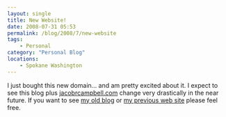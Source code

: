 ```yaml
---
layout: single
title: New Website!
date: 2008-07-31 05:53
permalink: /blog/2008/7/new-website
tags:
    - Personal
category: "Personal Blog"
locations:
    - Spokane Washington
---
```


I just bought this new domain… and am pretty excited about it. I expect to see this blog plus [jacobrcampbell.com][1] change very drastically in the near future. If you want to see [my old blog][2] or [my previous web site][3] please feel free.

   [1]: http://jacobrcampbell.com/
   [2]: http://jacobshouse.blogspot.com/ (blogger blog)
   [3]: http://webpages.charter.net/jacobshouse/ (Charter based website)
